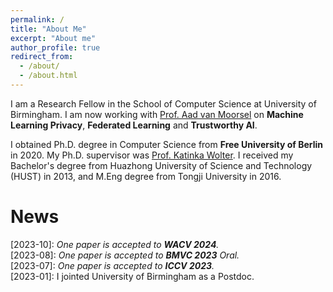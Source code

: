 ```yaml
---
permalink: /
title: "About Me"
excerpt: "About me"
author_profile: true
redirect_from: 
  - /about/
  - /about.html
---
```


I am a Research Fellow in the School of Computer Science at University of Birmingham. I am now working with [Prof. Aad van Moorsel](https://scholar.google.de/citations?user=FawbTj8AAAAJ&hl=en&oi=ao) on **Machine Learning Privacy**, **Federated Learning** and **Trustworthy AI**. 

I obtained Ph.D. degree in Computer Science from **Free University of Berlin** in 2020. My Ph.D. supervisor was [Prof. Katinka Wolter](https://scholar.google.de/citations?user=JqtocLYAAAAJ&hl=en). I received my Bachelor's degree from Huazhong University of Science and Technology (HUST) in 2013, and M.Eng degree from Tongji University in 2016.


News
=====
\[2023-10\]: *One paper is accepted to **WACV 2024**.*  
\[2023-08\]: *One paper is accepted to **BMVC 2023** Oral.*  
\[2023-07\]: *One paper is accepted to **ICCV 2023**.*  
\[2023-01\]: I jointed University of Birmingham as a Postdoc.


